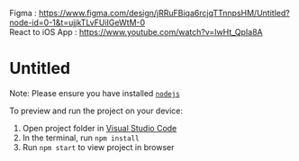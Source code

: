 Figma : https://www.figma.com/design/jRRuFBiqa6rcjqTTnnpsHM/Untitled?node-id=0-1&t=ujjkTLvFUiIGeWtM-0  
React to iOS App : https://www.youtube.com/watch?v=IwHt_QpIa8A

  # Untitled

  Note: Please ensure you have installed <code><a href="https://nodejs.org/en/download/">nodejs</a></code>

  To preview and run the project on your device:
  1) Open project folder in <a href="https://code.visualstudio.com/download">Visual Studio Code</a>
  2) In the terminal, run `npm install`
  3) Run `npm start` to view project in browser
  
